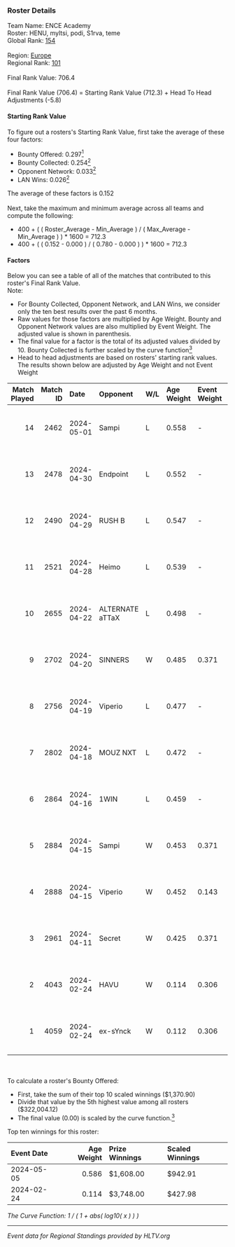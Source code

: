 ### Roster Details<br />
Team Name: ENCE Academy<br />
Roster: HENU, myltsi, podi, S1rva, teme<br />
Global Rank: [154](../standings_global.md)<br />
<br />
Region: [Europe]( ../standings_europe.md)<br />
Regional Rank: [101]( ../standings_europe.md)<br />
<br />
Final Rank Value:  706.4<br />
<br />
Final Rank Value (706.4) = Starting Rank Value (712.3) + Head To Head Adjustments (-5.8)<br />

#### Starting Rank Value<br />
To figure out a rosters's Starting Rank Value, first take the average of these four factors:<br />
- Bounty Offered: 0.297[<sup>1</sup>](#table2)
- Bounty Collected: 0.254[<sup>2</sup>](#table1)
- Opponent Network: 0.033[<sup>2</sup>](#table1)
- LAN Wins: 0.026[<sup>2</sup>](#table1)

The average of these factors is 0.152<br />
<br />
Next, take the maximum and minimum average across all teams and compute the following:<br />
- 400 + ( ( Roster_Average - Min_Average ) / ( Max_Average - Min_Average ) ) * 1600 = 712.3
- 400 + ( ( 0.152 - 0.000 ) / ( 0.780 - 0.000 ) ) * 1600 = 712.3


#### Factors<br />
Below you can see a table of all of the matches that contributed to this roster's Final Rank Value.<br />
Note:<br />

- For Bounty Collected, Opponent Network, and LAN Wins, we consider only the ten best results over the past 6 months.
- Raw values for those factors are multiplied by Age Weight. Bounty and Opponent Network values are also multiplied by Event Weight. The adjusted value is shown in parenthesis.
- The final value for a factor is the total of its adjusted values divided by 10. Bounty Collected is further scaled by the curve function[<sup>3</sup>](#curveFunction)
- Head to head adjustments are based on rosters' starting rank values. The results shown below are adjusted by Age Weight and not Event Weight
<span id="table1"></span><br />


| Match Played | Match ID | Date       | Opponent        | W/L | Age Weight | Event Weight | Bounty Collected | Opponent Network | LAN Wins  | H2H Adj. | Roster                          |
| -: | -: | :- | :- | :- | :- | :- | :- | :- | :- | -: | :- |
|           14 |     2462 | 2024-05-01 | Sampi           | L   | 0.558      | -            | -                | -                | -         |    -4.10 | HENU, myltsi, podi, S1rva, teme |
|           13 |     2478 | 2024-04-30 | Endpoint        | L   | 0.552      | -            | -                | -                | -         |    -4.50 | HENU, myltsi, podi, S1rva, teme |
|           12 |     2490 | 2024-04-29 | RUSH B          | L   | 0.547      | -            | -                | -                | -         |    -5.10 | HENU, myltsi, podi, S1rva, teme |
|           11 |     2521 | 2024-04-28 | Heimo           | L   | 0.539      | -            | -                | -                | -         |    -9.61 | HENU, myltsi, podi, S1rva, teme |
|           10 |     2655 | 2024-04-22 | ALTERNATE aTTaX | L   | 0.498      | -            | -                | -                | -         |    -3.71 | HENU, myltsi, podi, S1rva, teme |
|            9 |     2702 | 2024-04-20 | SINNERS         | W   | 0.485      | 0.371        | 0.037 (0.007)    | 0.809 (0.145)    | 0 (0.000) |    13.99 | HENU, myltsi, podi, S1rva, teme |
|            8 |     2756 | 2024-04-19 | Viperio         | L   | 0.477      | -            | -                | -                | -         |    -9.52 | HENU, myltsi, podi, S1rva, teme |
|            7 |     2802 | 2024-04-18 | MOUZ NXT        | L   | 0.472      | -            | -                | -                | -         |    -2.14 | HENU, myltsi, podi, S1rva, teme |
|            6 |     2864 | 2024-04-16 | 1WIN            | L   | 0.459      | -            | -                | -                | -         |    -3.38 | HENU, myltsi, podi, S1rva, teme |
|            5 |     2884 | 2024-04-15 | Sampi           | W   | 0.453      | 0.371        | 0.027 (0.005)    | 1.000 (0.168)    | 0 (0.000) |    10.59 | HENU, myltsi, podi, S1rva, teme |
|            4 |     2888 | 2024-04-15 | Viperio         | W   | 0.452      | 0.143        | 0.001 (0.000)    | 0.037 (0.002)    | 0 (0.000) |     5.33 | HENU, myltsi, podi, S1rva, teme |
|            3 |     2961 | 2024-04-11 | Secret          | W   | 0.425      | 0.371        | 0.000 (0.000)    | 0.057 (0.009)    | 0 (0.000) |     3.73 | HENU, myltsi, podi, S1rva, teme |
|            2 |     4043 | 2024-02-24 | HAVU            | W   | 0.114      | 0.306        | 0.001 (0.000)    | 0.157 (0.005)    | 1 (0.114) |     1.77 | HENU, myltsi, podi, S1rva, teme |
|            1 |     4059 | 2024-02-24 | ex-sYnck        | W   | 0.112      | 0.306        | 0.000 (0.000)    | 0.015 (0.001)    | 1 (0.112) |     0.80 | HENU, myltsi, podi, S1rva, teme |

<br />
<span id="table2"></span><br />
To calculate a roster's Bounty Offered:<br />

- First, take the sum of their top 10 scaled winnings ($1,370.90)
- Divide that value by the 5th highest value among all rosters ($322,004.12)
- The final value (0.00) is scaled by the curve function.[<sup>3</sup>](#curveFunction)

Top ten winnings for this roster:<br />

| Event Date | Age Weight | Prize Winnings | Scaled Winnings |
| :- | -: | :- | :- |
| 2024-05-05 |      0.586 | $1,608.00      | $942.91         |
| 2024-02-24 |      0.114 | $3,748.00      | $427.98         |


<span id="curveFunction"></span>_The Curve Function: 1 / ( 1 + abs( log10( x ) ) )_<br />

---
_Event data for Regional Standings provided by HLTV.org_<br />
